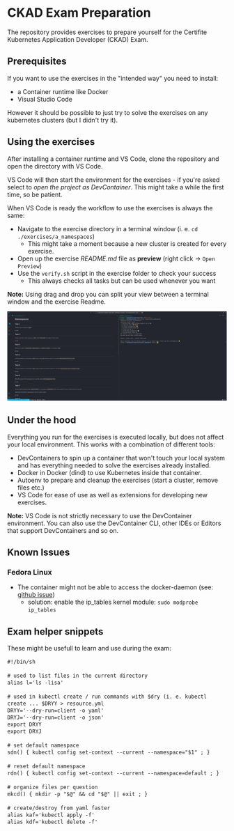 # CKAD Exam Preparation

The repository provides exercises to prepare yourself for the Certifite Kubernetes Application Developer (CKAD) Exam.

## Prerequisites

If you want to use the exercises in the "intended way" you need to install:

- a Container runtime like Docker
- Visual Studio Code

However it should be possible to just try to solve the exercises on any kubernetes clusters (but I didn't try it).

## Using the exercises

After installing a container runtime and VS Code, clone the repository and open the directory with VS Code.

VS Code will then start the environment for the exercises - if you're asked select to _open the project as DevContainer_.
This might take a while the first time, so be patient.

When VS Code is ready the workflow to use the exercises is always the same:

- Navigate to the exercise directory in a terminal window (i. e. `cd ./exercises/a_namespaces`)
  - This might take a moment because a new cluster is created for every exercise.
- Open up the exercise _README.md_ file as __preview__ (right click -> `Open Preview`)
- Use the `verify.sh` script in the exercise folder to check your success
  - This always checks all tasks but can be used whenever you want

__Note:__
Using drag and drop you can split your view between a terminal window and the exercise Readme.

![VS Code Split View](.images/vscode_splitview.png)

## Under the hood

Everything you run for the exercises is executed locally, but does not affect your local environment.
This works with a combination of different tools:

- DevContainers to spin up a container that won't touch your local system and has everything needed to solve the exercises already installed.
- Docker in Docker (dind) to use Kubernetes inside that container.
- Autoenv to prepare and cleanup the exercises (start a cluster, remove files etc.)
- VS Code for ease of use as well as extensions for developing new exercises.

__Note:__
VS Code is not strictly necessary to use the DevContainer environment.
You can also use the DevContainer CLI, other IDEs or Editors that support DevContainers and so on.

## Known Issues

### Fedora Linux

- The container might not be able to access the docker-daemon (see: [github issue](https://github.com/devcontainers/features/issues/1235))
  - solution: enable the ip_tables kernel module: `sudo modprobe ip_tables`

## Exam helper snippets

These might be usefull to learn and use during the exam:

```shell
#!/bin/sh

# used to list files in the current directory
alias l='ls -lisa'

# used in kubectl create / run commands with $dry (i. e. kubectl create ... $DRYY > resource.yml
DRYY='--dry-run=client -o yaml'
DRYJ='--dry-run=client -o json'
export DRYY
export DRYJ

# set default namespace
sdn() { kubectl config set-context --current --namespace="$1" ; }

# reset default namespace
rdn() { kubectl config set-context --current --namespace=default ; }

# organize files per question
mkcd() { mkdir -p "$@" && cd "$@" || exit ; }

# create/destroy from yaml faster
alias kaf='kubectl apply -f'
alias kdf='kubectl delete -f'
```
